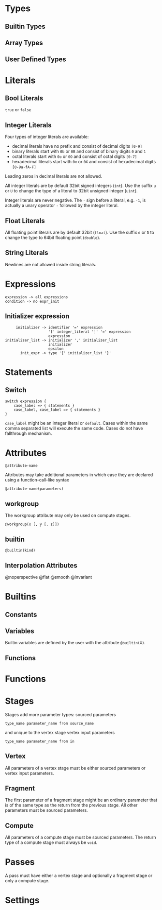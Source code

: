 # Types

## Builtin Types

## Array Types

## User Defined Types

# Literals
## Bool Literals
`true` or `false`
## Integer Literals
Four types of integer literals are available:
 - decimal literals have no prefix and consist of decimal digits `[0-9]`
 - binary literals start with `0b` or `0B` and consist of binary digits `0` and `1`
 - octal literals start with `0o` or `0O` and consist of octal digits `[0-7]`
 - hexadecimal literals start with `0x` or `0X` and consist of hexadecimal digits `[0-9a-fA-F]`

Leading zeros in decimal literals are not allowed.

All integer literals are by default 32bit signed integers (`int`). Use the suffix `u` or `U` to change the type of a literal to 32bit unsigned integer (`uint`).

Integer literals are never negative. The `-` sign before a literal, e.g. `-1`, is actually a unary operator `-` followed by the integer literal.

## Float Literals
All floating point literals are by default 32bit (`float`). Use the suffix `d` or `D` to change the type to 64bit floating point (`double`).

## String Literals
Newlines are not allowed inside string literals.

# Expressions
```
expression -> all expressions
condition -> no expr_init
```

## Initializer expression
```
     initializer -> identifier '=' expression
                    '[' integer_literal ']' '=' expression
                    expression
initializer_list -> initializer ',' initializer_list
                    initializer
                    epsilon
       init_expr -> type '{' initializer_list '}'
```

# Statements
## Switch
```
switch expression {
    case_label => { statements }
    case_label, case_label => { statements }
}
```
`case_label` might be an integer literal or `default`.
Cases within the same comma separated list will execute the same code. Cases do not have fallthrough mechanism.

# Attributes
```
@attribute-name
```

Attributes may take additional parameters in which case they are declared using a function-call-like syntax
```
@attribute-name(parameters)
```

## workgroup
The workgroup attribute may only be used on compute stages.
```
@workgroup(x [, y [, z]])
```

## builtin
```
@builtin(kind)
```

## Interpolation Attributes
@noperspective
@flat
@smooth
@invariant

# Builtins
## Constants

## Variables
Builtin variables are defined by the user with the attribute `@builtin(X)`.

## Functions


# Functions


# Stages
Stages add more parameter types:
sourced parameters
```
type_name parameter_name from source_name
```
and unique to the vertex stage vertex input parameters
```
type_name parameter_name from in
```

## Vertex
All parameters of a vertex stage must be either sourced parameters or vertex input parameters.
## Fragment
The first parameter of a fragment stage might be an ordinary parameter that is of the same type as the return from the previous stage.
All other parameters must be sourced parameters.
## Compute
All parameters of a compute stage must be sourced parameters.
The return type of a compute stage must always be `void`.

# Passes
A pass must have either a vertex stage and optionally a fragment stage or only a compute stage.

# Settings
